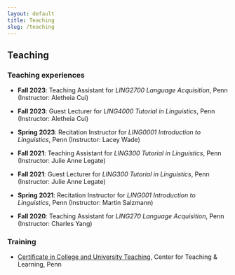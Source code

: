 ```yaml
---
layout: default
title: Teaching
slug: /teaching
---
```


## Teaching

### Teaching experiences

* **Fall 2023**: Teaching Assistant for *LING2700 Language Acquisition*, Penn (Instructor: Aletheia Cui)

* **Fall 2023**: Guest Lecturer for *LING4000 Tutorial in Linguistics*, Penn (Instructor: Aletheia Cui)

* **Spring 2023**: Recitation Instructor for *LING0001 Introduction to Linguistics*, Penn (Instructor: Lacey Wade)

* **Fall 2021**: Teaching Assistant for *LING300 Tutorial in Linguistics*, Penn (Instructor: Julie Anne Legate)

* **Fall 2021**: Guest Lecturer for *LING300 Tutorial in Linguistics*, Penn (Instructor: Julie Anne Legate)

* **Spring 2021**: Recitation Instructor for *LING001 Introduction to Linguistics*, Penn (Instructor: Martin Salzmann)

* **Fall 2020**: Teaching Assistant for *LING270 Language Acquisition*, Penn (Instructor: Charles Yang)

### Training

* <a href="https://ctl.upenn.edu/programs/grad-students/ctl-teaching-certificate/">Certificate in College and University Teaching</a>, Center for Teaching & Learning, Penn


<br />
<br />
